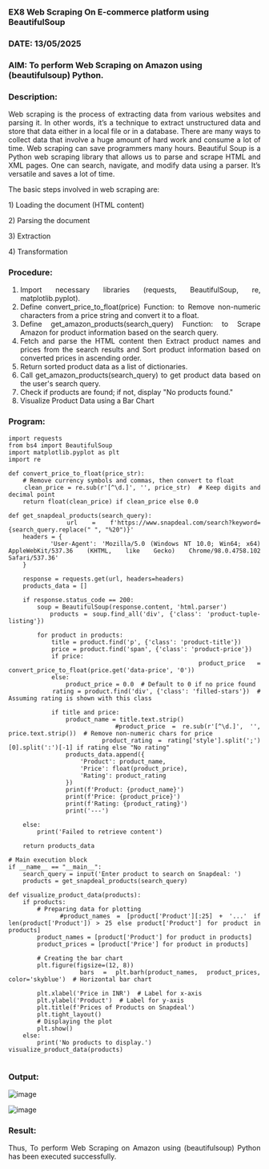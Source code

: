### EX8 Web Scraping On E-commerce platform using BeautifulSoup
### DATE: 13/05/2025
### AIM: To perform Web Scraping on Amazon using (beautifulsoup) Python.
### Description: 
<div align = "justify">
Web scraping is the process of extracting data from various websites and parsing it. In other words, it’s a technique 
to extract unstructured data and store that data either in a local file or in a database. 
There are many ways to collect data that involve a huge amount of hard work and consume a lot of time. Web scraping can save programmers many hours. Beautiful Soup is a Python web scraping library that allows us to parse and scrape HTML and XML pages. 
One can search, navigate, and modify data using a parser. It’s versatile and saves a lot of time.
<p>The basic steps involved in web scraping are:
<p>1) Loading the document (HTML content)
<p>2) Parsing the document
<p>3) Extraction
<p>4) Transformation

### Procedure:

1) Import necessary libraries (requests, BeautifulSoup, re, matplotlib.pyplot).
2) Define convert_price_to_float(price) Function: to Remove non-numeric characters from a price string and convert it to a float.
3) Define get_amazon_products(search_query) Function: to Scrape Amazon for product information based on the search query.
4) Fetch and parse the HTML content then Extract product names and prices from the search results and Sort product information based on converted prices in ascending order.
5) Return sorted product data as a list of dictionaries.
6) Call get_amazon_products(search_query) to get product data based on the user's search query.
7) Check if products are found; if not, display "No products found."
8) Visualize Product Data using a Bar Chart

### Program:
```
import requests
from bs4 import BeautifulSoup
import matplotlib.pyplot as plt
import re

def convert_price_to_float(price_str):
    # Remove currency symbols and commas, then convert to float
    clean_price = re.sub(r'[^\d.]', '', price_str)  # Keep digits and decimal point
    return float(clean_price) if clean_price else 0.0

def get_snapdeal_products(search_query):
    url = f'https://www.snapdeal.com/search?keyword={search_query.replace(" ", "%20")}'
    headers = {
        'User-Agent': 'Mozilla/5.0 (Windows NT 10.0; Win64; x64) AppleWebKit/537.36 (KHTML, like Gecko) Chrome/98.0.4758.102 Safari/537.36'
    }

    response = requests.get(url, headers=headers)
    products_data = []

    if response.status_code == 200:
        soup = BeautifulSoup(response.content, 'html.parser')
        products = soup.find_all('div', {'class': 'product-tuple-listing'})

        for product in products:
            title = product.find('p', {'class': 'product-title'})
            price = product.find('span', {'class': 'product-price'})
            if price:
                product_price = convert_price_to_float(price.get('data-price', '0'))
            else:
                product_price = 0.0  # Default to 0 if no price found
            rating = product.find('div', {'class': 'filled-stars'})  # Assuming rating is shown with this class

            if title and price:
                product_name = title.text.strip()
                #product_price = re.sub(r'[^\d.]', '', price.text.strip())  # Remove non-numeric chars for price
                product_rating = rating['style'].split(';')[0].split(':')[-1] if rating else "No rating"
                products_data.append({
                    'Product': product_name,
                    'Price': float(product_price),
                    'Rating': product_rating
                })
                print(f'Product: {product_name}')
                print(f'Price: {product_price}')
                print(f'Rating: {product_rating}')
                print('---')

    else:
        print('Failed to retrieve content')

    return products_data

# Main execution block
if __name__ == "__main__":
    search_query = input('Enter product to search on Snapdeal: ')
    products = get_snapdeal_products(search_query)

def visualize_product_data(products):
    if products:
        # Preparing data for plotting
        #product_names = [product['Product'][:25] + '...' if len(product['Product']) > 25 else product['Product'] for product in products]
        product_names = [product['Product'] for product in products]
        product_prices = [product['Price'] for product in products]

        # Creating the bar chart
        plt.figure(figsize=(12, 8))
        bars = plt.barh(product_names, product_prices, color='skyblue')  # Horizontal bar chart

        plt.xlabel('Price in INR')  # Label for x-axis
        plt.ylabel('Product')  # Label for y-axis
        plt.title(f'Prices of Products on Snapdeal')
        plt.tight_layout()
        # Displaying the plot
        plt.show()
    else:
        print('No products to display.')
visualize_product_data(products)


```

### Output:
![image](https://github.com/user-attachments/assets/755a343b-e6f5-45f3-a5f9-0f2164ddadd9)

![image](https://github.com/user-attachments/assets/bec83764-3824-42e5-ba5b-ad7754dc3a4d)

### Result:

Thus, To perform Web Scraping on Amazon using (beautifulsoup) Python has been executed successfully.
